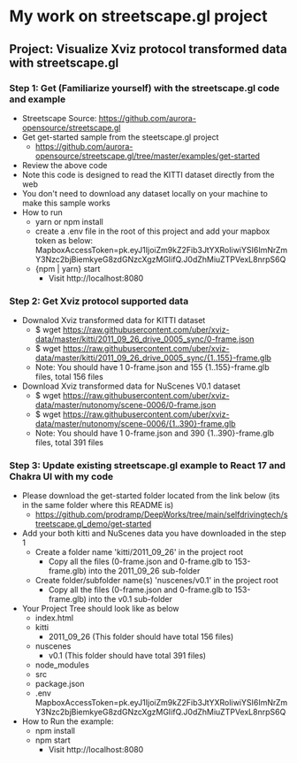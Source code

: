 # My work on streetscape.gl project #


## Project: Visualize Xviz protocol transformed data with streetscape.gl ##

### Step 1: Get (Familiarize yourself) with the streetscape.gl code and example
- Streetscape Source: https://github.com/aurora-opensource/streetscape.gl
- Get get-started sample from the steetscape.gl project
  - https://github.com/aurora-opensource/streetscape.gl/tree/master/examples/get-started
- Review the above code
- Note this code is designed to read the KITTI dataset directly from the web
- You don't need to download any dataset locally on your machine to make this sample works
- How to run
  - yarn or npm install
  - create a .env file in the root of this project and add your mapbox token as below:
     MapboxAccessToken=pk.eyJ1IjoiZm9kZ2Fib3JtYXRoIiwiYSI6ImNrZmY3Nzc2bjBiemkyeG8zdGNzcXgzMGIifQ.J0dZhMiuZTPVexL8nrpS6Q
  - {npm | yarn} start
    - Visit http://localhost:8080
    
    
### Step 2: Get Xviz protocol supported data 
- Downalod Xviz transformed data for KITTI dataset
  - $ wget https://raw.githubusercontent.com/uber/xviz-data/master/kitti/2011_09_26_drive_0005_sync/0-frame.json
  - $ wget https://raw.githubusercontent.com/uber/xviz-data/master/kitti/2011_09_26_drive_0005_sync/{1..155}-frame.glb
  - Note: You should have 1 0-frame.json and 155 {1..155}-frame.glb files, total 156 files
- Download Xviz transformed data for NuScenes V0.1 dataset
  - $ wget https://raw.githubusercontent.com/uber/xviz-data/master/nutonomy/scene-0006/0-frame.json
  - $ wget https://raw.githubusercontent.com/uber/xviz-data/master/nutonomy/scene-0006/{1..390}-frame.glb
  - Note: You should have 1 0-frame.json and 390 {1..390}-frame.glb files, total 391 files


### Step 3: Update existing streetscape.gl example to React 17 and Chakra UI with my code
- Please download the get-started folder located from the link below (its in the same folder where this README is)
  - https://github.com/prodramp/DeepWorks/tree/main/selfdrivingtech/streetscape.gl_demo/get-started
- Add your both kitti and NuScenes data you have downloaded in the step 1
  - Create a folder name 'kitti/2011_09_26' in the project root
    - Copy all the files (0-frame.json and 0-frame.glb to 153-frame.glb) into the 2011_09_26 sub-folder
  - Create folder/subfolder name(s) 'nuscenes/v0.1' in the project root
    - Copy all the files (0-frame.json and 0-frame.glb to 153-frame.glb) into the v0.1 sub-folder
- Your Project Tree should look like as below
  - index.html
  - kitti
    - 2011_09_26 (This folder should have total 156 files)
  - nuscenes
    - v0.1 (This folder should have total 391 files)
  - node_modules
  - src
  - package.json
  - .env
    MapboxAccessToken=pk.eyJ1IjoiZm9kZ2Fib3JtYXRoIiwiYSI6ImNrZmY3Nzc2bjBiemkyeG8zdGNzcXgzMGIifQ.J0dZhMiuZTPVexL8nrpS6Q
- How to Run the example:
  - npm install
  - npm start
    - Visit http://localhost:8080

